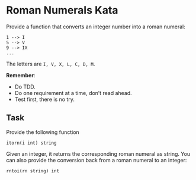 # Roman Numerals Kata

Provide a function that converts an integer number into a roman numeral:

    1 --> I
    5 --> V
    9 --> IX
    ...

The letters are `I, V, X, L, C, D, M`.

__Remember__:

- Do TDD.
- Do one requirement at a time, don’t read ahead.
- Test first, there is no try.

## Task

Provide the following function

    itorn(i int) string

Given an integer, it returns the corresponding roman numeral as string.
You can also provide the conversion back from a roman numeral to an integer:

    rntoi(rn string) int
